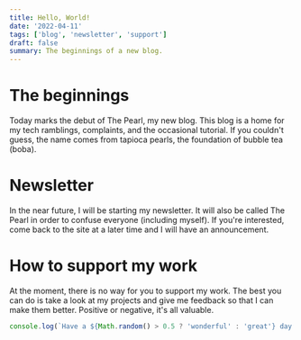 ```yaml
---
title: Hello, World!
date: '2022-04-11'
tags: ['blog', 'newsletter', 'support']
draft: false
summary: The beginnings of a new blog.
---
```


# The beginnings

Today marks the debut of The Pearl, my new blog. This blog is a home for my tech ramblings, complaints, and the occasional tutorial. If you couldn't guess, the name comes from tapioca pearls, the foundation of bubble tea (boba).

# Newsletter

In the near future, I will be starting my newsletter. It will also be called The Pearl in order to confuse everyone (including myself).
If you're interested, come back to the site at a later time and I will have an announcement.

# How to support my work

At the moment, there is no way for you to support my work. The best you can do is take a look at my projects and give me feedback so that I can make them better.
Positive or negative, it's all valuable.

```javascript
console.log(`Have a ${Math.random() > 0.5 ? 'wonderful' : 'great'} day!`)
```
